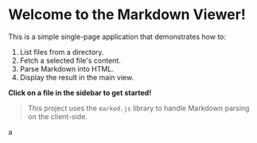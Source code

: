 # Welcome to the Markdown Viewer!

This is a simple single-page application that demonstrates how to:

1.  List files from a directory.
2.  Fetch a selected file's content.
3.  Parse Markdown into HTML.
4.  Display the result in the main view.

**Click on a file in the sidebar to get started!**

> This project uses the `marked.js` library to handle Markdown parsing on the client-side.

a